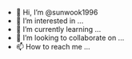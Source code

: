 - 👋 Hi, I’m @sunwook1996
- 👀 I’m interested in ...
- 🌱 I’m currently learning ...
- 💞️ I’m looking to collaborate on ...
- 📫 How to reach me ... 
